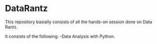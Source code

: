 # DataRantz

This repository basially consists of all the hands-on session done on Data Rantz.

It consists of the following:
-Data Analysis with Python.
